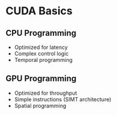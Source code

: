 # CUDA Basics

## CPU Programming

- Optimized for latency
- Complex control logic
- Temporal programming

## GPU Programming

- Optimized for throughput
- Simple instructions (SIMT architecture)
- Spatial programming

